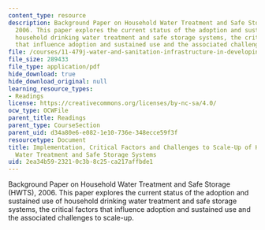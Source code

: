 ```yaml
---
content_type: resource
description: Background Paper on Household Water Treatment and Safe Storage (HWTS),
  2006. This paper explores the current status of the adoption and sustained use of
  household drinking water treatment and safe storage systems, the critical factors
  that influence adoption and sustained use and the associated challenges to scale-up.
file: /courses/11-479j-water-and-sanitation-infrastructure-in-developing-countries-spring-2007/2ea34b5923210c3b8c25ca217affbde1_hwts_paper.pdf
file_size: 289433
file_type: application/pdf
hide_download: true
hide_download_original: null
learning_resource_types:
- Readings
license: https://creativecommons.org/licenses/by-nc-sa/4.0/
ocw_type: OCWFile
parent_title: Readings
parent_type: CourseSection
parent_uid: d34a80e6-e082-1e10-736e-348ecce59f3f
resourcetype: Document
title: Implementation, Critical Factors and Challenges to Scale-Up of Household Drinking
  Water Treatment and Safe Storage Systems
uid: 2ea34b59-2321-0c3b-8c25-ca217affbde1
---
```

Background Paper on Household Water Treatment and Safe Storage (HWTS), 2006. This paper explores the current status of the adoption and sustained use of household drinking water treatment and safe storage systems, the critical factors that influence adoption and sustained use and the associated challenges to scale-up.